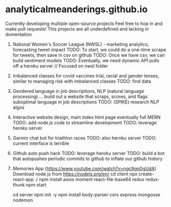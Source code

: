 # analyticalmeanderings.github.io

Currently developing multiple open-source projects
Feel free to hop in and make pull requests!
This projects are all underdefined and lacking in domentation

1) National Women's Soccer League (NWSL) - marketing analytics, forecasting tweet impact
    TODO: To start, we could do a one-time scrape for tweets, then save in csv on github
    TODO: Once we have csv, we can build sentiment models
    TODO: Eventually, we need dynamic API pulls off a heroku server
    // Focused on nwsl folder
    
2) Imbalanced classes for covid vaccines trial, racial and gender lenses, similar to managing risk with imbalanced classes
    TODO: find data

3) Gendered language in job descriptions, NLP (natural language processing) ... build out a website that scraps, scores, and flags suboptimal language in job descriptions
    TODO: (SPIKE) research NLP algos

4) Interactive website design, main index.html page eventually full MERN
    TODO: add node.js code to streamline development
    TODO: leverage heroku server

5) Garmin chat bot for triathlon races
    TODO: also heroku server
    TODO: current interface is terrible

6) Github auto push hack
    TODO: leverage heroku server
    TODO: build a bot that autopushes periodic commits to github to inflate our github history

7) Memories App (https://www.youtube.com/watch?v=ngc9gnGgUdA)<br />
    Download node.js from https://nodejs.org/en/
    cd client
    npx create-react-app ./
    npm install axios moment react-file-base64 redux redux-thunk
    npm start




    cd server
    npm init -y
    npm install body-parser cors express mongoose nodemon

